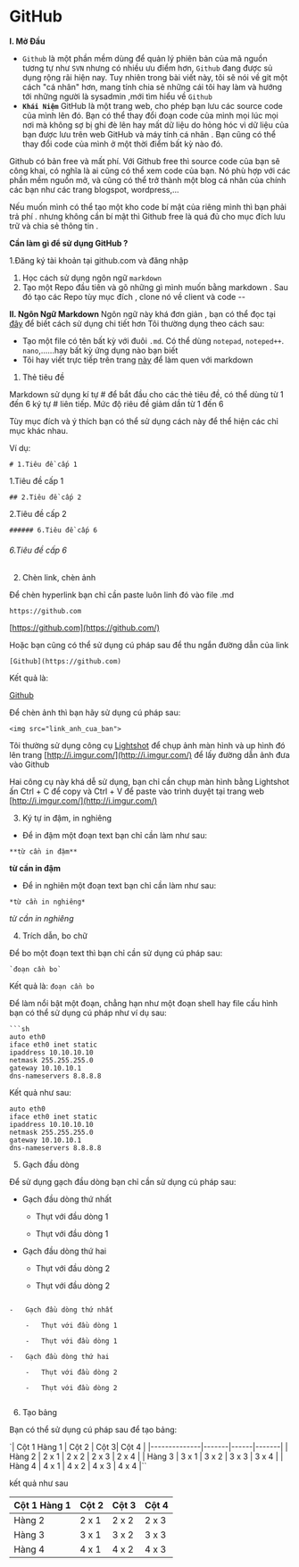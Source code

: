 # GitHub
**I. Mở Đầu** 
- `Github` là một phần mềm dùng để quản lý phiên bản của mã nguồn tương tự như `SVN` nhưng có nhiều ưu điểm hơn, `Github` đang được sủ dụng rộng rãi hiện nay. Tuy nhiên trong bài viết này, tôi sẽ nói về git một cách "cá nhân" hơn, mang tính chia sẻ những cái tôi hay làm và hướng tới những người là sysadmin ,mới tìm hiểu về `Github`
- **`Khái Niệm`**
GitHub là một trang web, cho phép bạn lưu các source code của mình lên đó. Bạn có thể thay đổi đoạn code của mình mọi lúc mọi nơi mà không sợ bị ghi đè lên hay mất dữ liệu do hỏng hóc vì dữ liệu của bạn được lưu trên web GitHub và máy tính cá nhân . Bạn cũng có thể thay đổi code của mình ở một thời điểm bất kỳ nào đó.

Github có bản free và mất phí. Với Github free thì source code của bạn sẽ công khai, có nghĩa là ai cũng có thể xem code của bạn. Nó phù hợp với các phần mềm nguồn mở, và cũng có thể trở thành một blog cá nhân của chính các bạn như các trang blogspot, wordpress,...

Nếu muốn mình có thể tạo một kho code bí mật của riêng mình thì bạn phải trả phí .
nhưng không cần bí mật thì Github free là quá đủ cho mục đích lưu trữ và chia sẻ thông tin .

**Cần làm gì để sử dụng GitHub ?**

 1.Đăng ký tài khoản tại github.com và đăng nhập
 1. Học cách sử dụng ngôn ngữ `markdown`
 2. Tạo một Repo đầu tiên và gõ những gì mình muốn bằng markdown . Sau đó tạo các Repo tùy mục đích , clone nó về client và code
  --
  

 **II. Ngôn Ngữ Markdown** 
 Ngôn ngữ này khá đơn giản , bạn có thể đọc tại [đây](https://viblo.asia/helps/cach-su-dung-markdown-bxjvZYnwkJZ) để biết cách sử dụng chi tiết hơn 
 Tôi thường dụng theo cách sau:
  

 

 - Tạo một file có tên bất kỳ với đuôi `.md`. Có thể dùng `notepad`, `noteped++`. `nano`,......hay bất kỳ ứng dụng nào bạn biết
 - Tôi hay viết trực tiếp trên trang [này](https://stackedit.io/) để làm quen với markdown

 1. Thẻ tiêu đề

Markdown sử dụng kí tự # để bắt đầu cho các thẻ tiêu đề, có thể dùng từ 1 đến 6 ký tự # liên tiếp. Mức độ riêu đề giảm dần từ 1 đến 6

Tùy mục đích và ý thích bạn có thể sử dụng cách này để thể hiện các chỉ mục khác nhau.

Ví dụ:

```
# 1.Tiêu đề cấp 1

```

1.Tiêu đề cấp 1

```
## 2.Tiêu đề cấp 2

```

2.Tiêu đề cấp 2

```
###### 6.Tiêu đề cấp 6

```

###### [](https://github.com/hocchudong/git-github-for-sysadmin#6ti%C3%AAu-%C4%91%E1%BB%81-c%E1%BA%A5p-6)6.Tiêu đề cấp 6

2. Chèn link, chèn ảnh

Để chèn hyperlink bạn chỉ cần paste luôn linh đó vào file .md

```
https://github.com

```

[https://github.com](https://github.com/)

Hoặc bạn cũng có thể sử dụng cú pháp sau để thu ngắn đường dẫn của link

```
[Github](https://github.com)

```

Kết quả là:

[Github](https://github.com/)

Để chèn ảnh thì bạn hãy sử dụng cú pháp sau:

```
<img src="link_anh_cua_ban">

```

Tôi thường sử dụng công cụ  [Lightshot](https://app.prntscr.com/en/index.html)  để chụp ảnh màn hình và up hình đó lên trang  [http://i.imgur.com/](http://i.imgur.com/)  để lấy đường dẫn ảnh đưa vào Github

Hai công cụ này khá dễ sử dụng, bạn chỉ cần chụp màn hình bằng Lightshot ấn Ctrl + C để copy và Ctrl + V để paste vào trình duyệt tại trang web  [http://i.imgur.com/](http://i.imgur.com/)

3. Ký tự in đậm, in nghiêng

-   Để in đậm một đoạn text bạn chỉ cần làm như sau:

```
**từ cần in đậm**

```

**từ cần in đậm**

-   Để in nghiên một đoạn text bạn chỉ cần làm như sau:

```
*từ cần in nghiêng*

```

_từ cần in nghiêng_

4. Trích dẫn, bo chữ

Để bo một đoạn text thì bạn chỉ cần sử dụng cú pháp sau:

```
`đoạn cần bo`

```

Kết quả là:  `đoạn cần bo`

Để làm nổi bật một đoạn, chẳng hạn như một đoạn shell hay file cấu hình bạn có thể sử dụng cú pháp như ví dụ sau:

```
```sh
auto eth0
iface eth0 inet static
ipaddress 10.10.10.10
netmask 255.255.255.0
gateway 10.10.10.1
dns-nameservers 8.8.8.8
```



Kết quả như sau:
```
auto eth0
iface eth0 inet static
ipaddress 10.10.10.10
netmask 255.255.255.0
gateway 10.10.10.1
dns-nameservers 8.8.8.8
```

5. Gạch đầu dòng

Để sử dụng gạch đầu dòng bạn chỉ cần sử dụng cú pháp sau:


- Gạch đầu dòng thứ nhất
  
  - Thụt với đầu dòng 1
  
  - Thụt với đầu dòng 1
 
- Gạch đầu dòng thứ hai
  
  - Thụt với đầu dòng 2
  
  - Thụt với đầu dòng 2
  

```

-   Gạch đầu dòng thứ nhất
    
    -   Thụt với đầu dòng 1
        
    -   Thụt với đầu dòng 1
        
-   Gạch đầu dòng thứ hai
    
    -   Thụt với đầu dòng 2
        
    -   Thụt với đầu dòng 2
        
```
 6. Tạo bảng

Bạn có thể sử dụng cú pháp sau để tạo bảng:


`| Cột 1 Hàng 1 | Cột 2 | Cột 3| Cột 4 |
|--------------|-------|------|-------|
| Hàng 2 | 2 x 1 | 2 x 2 | 2 x 3 | 2 x 4 |
| Hàng 3 | 3 x 1 | 3 x 2 | 3 x 3 | 3 x 4 |
| Hàng 4 | 4 x 1 | 4 x 2 | 4 x 3 | 4 x 4 |``

kết quả như sau 

| Cột 1 Hàng 1 | Cột 2 | Cột 3| Cột 4 |
|--------------|-------|------|-------|
| Hàng 2 | 2 x 1 | 2 x 2 | 2 x 3 | 2 x 4 |
| Hàng 3 | 3 x 1 | 3 x 2 | 3 x 3 | 3 x 4 |
| Hàng 4 | 4 x 1 | 4 x 2 | 4 x 3 | 4 x 4 |


<!--stackedit_data:
eyJoaXN0b3J5IjpbLTE4NTc1MDg0MjAsMjEwNjczODQ3MywxNT
U2OTkwMjM0LDQ0MTM0NDgwNSwtNDI4NTczMjYyLDEzNjM4MzU2
MDNdfQ==
-->